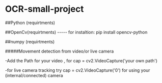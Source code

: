 # OCR-small-project


##Python (requirtments)

##OpenCv(requirtments) ----- for instaltion: pip install opencv-python

##numpy (requirtments)


#####Movement detection from video/or live camera

-Add the Path for your video , for cap = cv2.VideoCapture('your own path')

-for live camera tracking try cap = cv2.VideoCapture('0') for using your (internal/connected) camera

